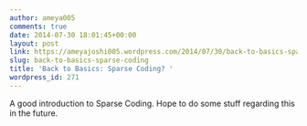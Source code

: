 ```yaml
---
author: ameya005
comments: true
date: 2014-07-30 18:01:45+00:00
layout: post
link: https://ameyajoshi005.wordpress.com/2014/07/30/back-to-basics-sparse-coding/
slug: back-to-basics-sparse-coding
title: 'Back to Basics: Sparse Coding? '
wordpress_id: 271
---
```


A good introduction to Sparse Coding. Hope to do some stuff regarding this in the future.

